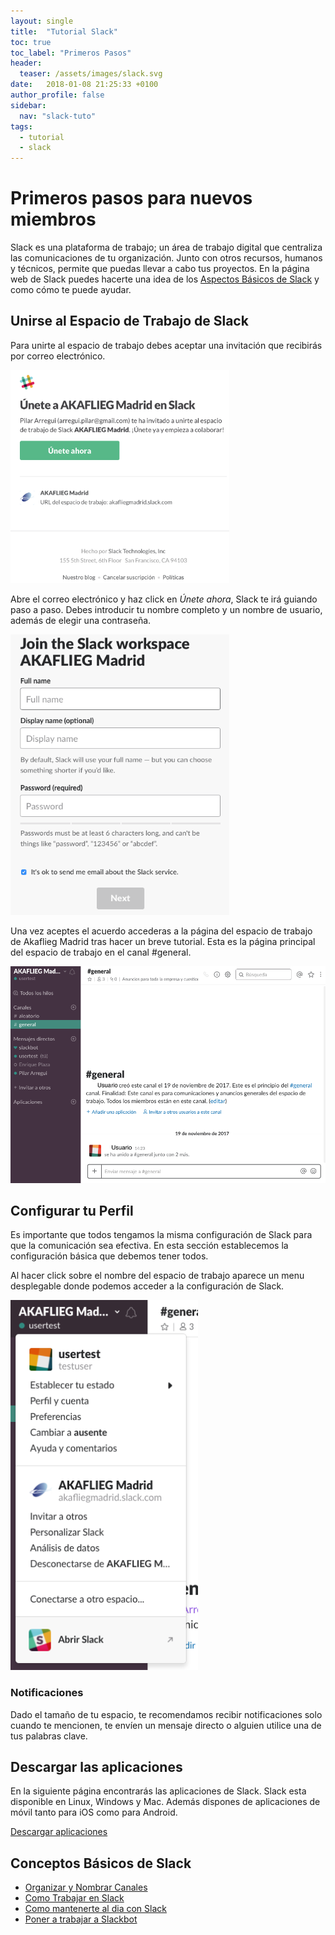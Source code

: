 ```yaml
---
layout: single
title:  "Tutorial Slack"
toc: true
toc_label: "Primeros Pasos"
header:
  teaser: /assets/images/slack.svg
date:   2018-01-08 21:25:33 +0100
author_profile: false
sidebar: 
  nav: "slack-tuto"
tags:
  - tutorial
  - slack
---
```

# Primeros pasos para nuevos miembros

Slack es una plataforma de trabajo; un área de trabajo digital que centraliza las comunicaciones de tu organización. Junto con otros recursos, humanos y técnicos, permite que puedas llevar a cabo tus proyectos. En la página web de Slack puedes hacerte una idea de los [Aspectos Básicos de Slack] y como cómo te puede ayudar.

## Unirse al Espacio de Trabajo de Slack

Para unirte al espacio de trabajo debes aceptar una invitación que recibirás por correo electrónico. 

<img src="/assets/images/email-invitacion.png" width="350">

Abre el correo electrónico y haz click en _Únete ahora_, Slack te irá guiando paso a paso. Debes introducir tu nombre completo y un nombre de usuario, además de elegir una contraseña.

<img src="/assets/images/unete.png" width="350">

Una vez aceptes el acuerdo accederas a la página del espacio de trabajo de Akaflieg Madrid tras hacer un breve tutorial. Esta es la página principal del espacio de trabajo en el canal #general.

<img src="/assets/images/espacio-de-trabajo.png" width="800">

## Configurar tu Perfil

Es importante que todos tengamos la misma configuración de Slack para que la comunicación sea efectiva. En esta sección establecemos la configuración básica que debemos tener todos.

Al hacer click sobre el nombre del espacio de trabajo aparece un menu desplegable donde podemos acceder a la configuración de Slack.

<img src="/assets/images/menu.png" width="300">

### Notificaciones
Dado el tamaño de tu espacio, te recomendamos recibir notificaciones solo cuando te mencionen, te envíen un mensaje directo o alguien utilice una de tus palabras clave.

## Descargar las aplicaciones

En la siguiente página encontrarás las aplicaciones de Slack. Slack esta disponible en Linux, Windows y Mac. Además dispones de aplicaciones de móvil tanto para iOS como para Android. 

[Descargar aplicaciones]


## Conceptos Básicos de Slack

- [Organizar y Nombrar Canales]
- [Como Trabajar en Slack]
- [Como mantenerte al dia con Slack]
- [Poner a trabajar a Slackbot]


[Aspectos Básicos de Slack]: https://get.slack.help/hc/es/articles/115004071768
[Descargar aplicaciones]: https://get.slack.help/hc/es/articles/218080037-Primeros-pasos-para-nuevos-miembros#3.-descargar-las-aplicaciones-de-slack-para-ordenador-y-smartphone
[Como Trabajar en Slack]: https://get.slack.help/hc/es/articles/115004056967-Trabajar-en-Slack
[Organizar y Nombrar Canales]: https://get.slack.help/hc/es/articles/217626408-Organizar-y-nombrar-canales
[Como mantenerte al dia con Slack]: https://get.slack.help/hc/es/articles/217626558-Mantente-al-d%C3%ADa-sobre-lo-que-realmente-importa
[Poner a trabajar a Slackbot]: https://get.slack.help/hc/es/articles/202026038-Slackbot-your-assistant-and-programmable-bot